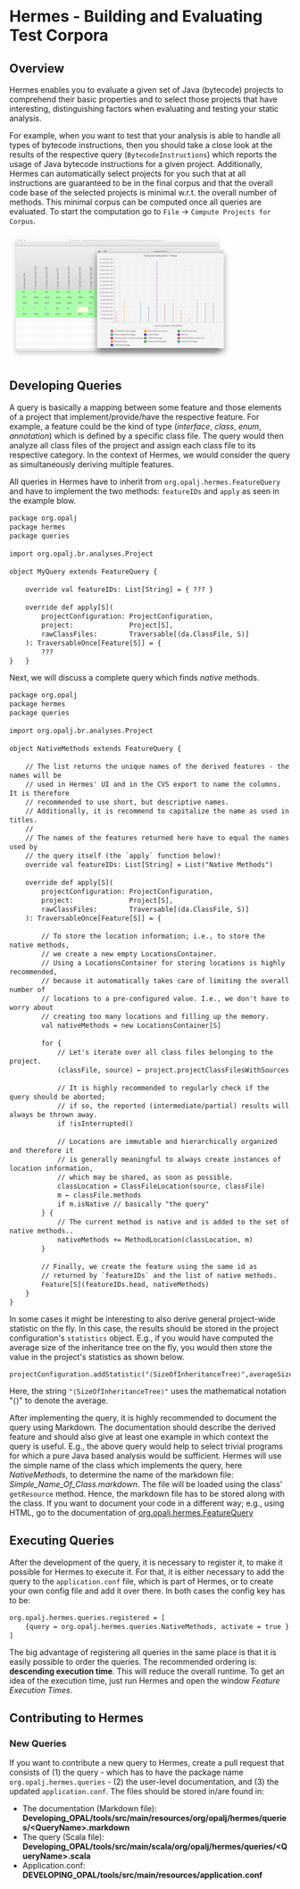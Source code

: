 # Hermes - Building and Evaluating Test Corpora

## Overview
Hermes enables you to evaluate a given set of Java (bytecode) projects to comprehend their basic properties and to select those projects that have interesting, distinguishing factors when evaluating and testing your static analysis.

For example, when you want to test that your analysis is able to handle all types of bytecode instructions, then you should take a close look at the results of the respective query (`BytecodeInstructions`) which reports the usage of Java bytecode instructions for a given project. Additionally, Hermes can automatically select projects for you such that at all instructions are guaranteed to be in the final corpus and that the overall code base of the selected projects is minimal w.r.t. the overall number of methods. This minimal corpus can be computed once all queries are evaluated. To start the computation go to `File` &rarr; `Compute Projects for Corpus`.

![Hermes - Overview](Hermes.png)


## Developing Queries
A query is basically a mapping between some feature and those elements of a project that implement/provide/have the respective feature. For example, a feature could be the kind of type (*interface*, *class*, *enum*, *annotation*) which is defined by a specific class file. The query would then analyze all class files of the project and assign each class file to its respective category. In the context of Hermes, we would consider the query as simultaneously deriving multiple features.

All queries in Hermes have to inherit from `org.opalj.hermes.FeatureQuery` and have to implement the two methods: `featureIDs` and `apply` as seen in the example blow.

    package org.opalj
    package hermes
    package queries

    import org.opalj.br.analyses.Project

    object MyQuery extends FeatureQuery {

        override val featureIDs: List[String] = { ??? }

        override def apply[S](
            projectConfiguration: ProjectConfiguration,
            project:              Project[S],
            rawClassFiles:        Traversable[(da.ClassFile, S)]
        ): TraversableOnce[Feature[S]] = {
            ???
    }   }

Next, we will discuss a complete query which finds *native* methods.

    package org.opalj
    package hermes
    package queries

    import org.opalj.br.analyses.Project

    object NativeMethods extends FeatureQuery {

        // The list returns the unique names of the derived features - the names will be
        // used in Hermes' UI and in the CVS export to name the columns. It is therefore
        // recommended to use short, but descriptive names.
        // Additionally, it is recommend to capitalize the name as used in titles.
        //
        // The names of the features returned here have to equal the names used by
        // the query itself (the `apply` function below)!
        override val featureIDs: List[String] = List("Native Methods")

        override def apply[S](
            projectConfiguration: ProjectConfiguration,
            project:              Project[S],
            rawClassFiles:        Traversable[(da.ClassFile, S)]
        ): TraversableOnce[Feature[S]] = {

            // To store the location information; i.e., to store the native methods,
            // we create a new empty LocationsContainer.
            // Using a LocationsContainer for storing locations is highly recommended,
            // because it automatically takes care of limiting the overall number of
            // locations to a pre-configured value. I.e., we don't have to worry about
            // creating too many locations and filling up the memory.
            val nativeMethods = new LocationsContainer[S]

            for {
                // Let's iterate over all class files belonging to the project.
                (classFile, source) ← project.projectClassFilesWithSources

                // It is highly recommended to regularly check if the query should be aborted;
                // if so, the reported (intermediate/partial) results will always be thrown away.
                if !isInterrupted()

                // Locations are immutable and hierarchically organized and therefore it
                // is generally meaningful to always create instances of location information,
                // which may be shared, as soon as possible.
                classLocation = ClassFileLocation(source, classFile)
                m ← classFile.methods
                if m.isNative // basically "the query"
            } {
                // The current method is native and is added to the set of native methods..
                nativeMethods += MethodLocation(classLocation, m)
            }

            // Finally, we create the feature using the same id as
            // returned by `featureIDs` and the list of native methods.
            Feature[S](featureIDs.head, nativeMethods)
        }
    }

In some cases it might be interesting to also derive general project-wide statistic on the fly. In this case, the results should be stored in the project configuration's `statistics` object. E.g., if you would have computed the average size of the inheritance tree on the fly, you would then store the value in the project's statistics as shown below.

    projectConfiguration.addStatistic("⟨SizeOfInheritanceTree⟩",averageSizeOfInheritanceTree)

Here, the string `"⟨SizeOfInheritanceTree⟩"` uses the mathematical notation "⟨⟩" to denote the average.

After implementing the query, it is highly recommended to document the query using Markdown. The documentation should describe the derived feature and should also give at least one example in which context the query is useful. E.g., the above query would help to select trivial programs for which a pure Java based analysis would be sufficient. Hermes will use the simple name of the class which implements the query, here *NativeMethods*, to determine the name of the markdown file: *Simple_Name_Of_Class.markdown*. The file will be loaded using the class' `getResource` method. Hence, the markdown file has to be stored along with the class. If you want to document your code in a different way; e.g., using HTML, go to the documentation of [org.opalj.hermes.FeatureQuery](http://www.opal-project.de/library/api/SNAPSHOT/#org.opalj.hermes.FeatureQuery)

## Executing Queries

After the development of the query, it is necessary to register it, to make it possible for Hermes to execute it. For that, it is either necessary to add the query to the `application.conf` file, which is part of Hermes, or to create your own config file and add it over there. In both cases the config key has to be:

    org.opalj.hermes.queries.registered = [
        {query = org.opalj.hermes.queries.NativeMethods, activate = true }
    ]
    
The big advantage of registering all queries in the same place is that it is easily possible to order the queries. The recommended ordering is: **descending execution time**. This will reduce the overall runtime. To get an idea of the execution time, just run Hermes and open the window *Feature Execution Times*.

## Contributing to Hermes

### New Queries

If you want to contribute a new query to Hermes, create a pull request that consists of (1) the query - which has to have the package name `org.opalj.hermes.queries` - (2) the user-level documentation, and (3) the updated `application.conf`. The files should be stored in/are found in:

 - The documentation (Markdown file):  **Developing_OPAL/tools/src/main/resources/org/opalj/hermes/queries/&lt;QueryName&gt;.markdown**
 - The query (Scala file): **Developing_OPAL/tools/src/main/scala/org/opalj/hermes/queries/&lt;QueryName&gt;.scala**
 - Application.conf: **DEVELOPING_OPAL/tools/src/main/resources/application.conf**
